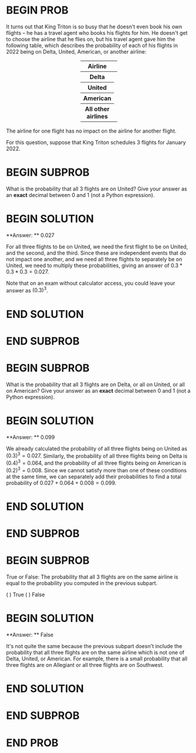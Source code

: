 # BEGIN PROB

It turns out that King Triton is so busy that he doesn't even book his own flights – he has a travel agent who books his flights for him. He doesn't get to choose the airline that he flies on, but his travel agent gave him the following table, which describes the probability of each of his flights in 2022 being on Delta, United, American, or another airline:

<center>
<table class="table" style="width:20%">
  <thead>
    <tr>
      <th scope="col">Airline</th>
      <th scope="col">Chance</th>
    </tr>
  </thead>
  <tbody>
    <tr>
      <th scope="row">Delta</th>
      <td>0.4</td>
    </tr>
    <tr>
      <th scope="row">United</th>
      <td>0.3</td>
    </tr>
    <tr>
      <th scope="row">American</th>
      <td>0.2</td>
    </tr>
    <tr>
      <th scope="row">All other airlines</th>
      <td>0.1</td>
    </tr>
  </tbody>
</table>
</center>

The airline for one flight has no impact on the airline for another flight.

For this question, suppose that King Triton schedules 3 flights for January 2022.

# BEGIN SUBPROB

What is the probability that all 3 flights are on United? Give your answer as an **exact** decimal between 0 and 1 (not a Python expression).

# BEGIN SOLUTION

**Answer: ** 0.027

For all three flights to be on United, we need the first flight to be on United, and the second, and the third. Since these are independent events that do not impact one another, and we need all three flights to separately be on United, we need to multiply these probabilities, giving an answer of $0.3*0.3*0.3 = 0.027$.

Note that on an exam without calculator access, you could leave your answer as $(0.3)^3$.

# END SOLUTION

# END SUBPROB

# BEGIN SUBPROB

What is the probability that all 3 flights are on Delta, or all on United, or all on American? Give your answer as an **exact** decimal between 0 and 1 (not a Python expression).

# BEGIN SOLUTION

**Answer: ** 0.099

We already calculated the probability of all three flights being on United as $(0.3)^3 = 0.027$. Similarly, the probability of all three flights being on Delta is $(0.4)^3 = 0.064$, and the probability of all three flights being on American is $(0.2)^3 = 0.008$. Since we cannot satisfy more than one of these conditions at the same time, we can separately add their probabilities to find a total probability of $0.027 + 0.064 + 0.008 = 0.099$.

# END SOLUTION

# END SUBPROB

# BEGIN SUBPROB

True or False: The probability that all 3 flights are on the same airline is equal to the probability you computed in the previous subpart.

( ) True
( ) False

# BEGIN SOLUTION

**Answer: ** False

It's not quite the same because the previous subpart doesn't include the probability that all three flights are on the same airline which is not one of Delta, United, or American. For example, there is a small probability that all three flights are on Allegiant or all three flights are on Southwest. 

# END SOLUTION

# END SUBPROB

# END PROB